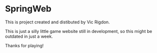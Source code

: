 # SpringWeb

This is project created and distibuted by Vic Rigdon.

This is just a silly little game website still in development, so this might be outdated in just a week.

Thanks for playing!
